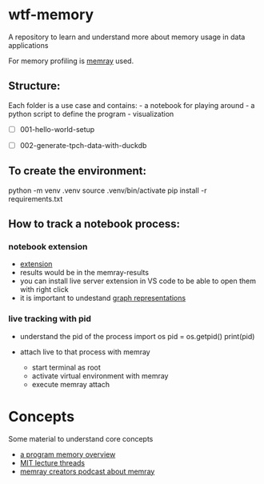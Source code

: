 # wtf-memory
A repository to learn and understand more about memory usage in data applications

For memory profiling is [memray](https://github.com/bloomberg/memray) used. 

## Structure:
Each folder is a use case and contains:
    - a notebook for playing around
    - a python script to define the program
    - visualization 


- [ ] 001-hello-world-setup
- [ ] 002-generate-tpch-data-with-duckdb


## To create the environment:

python -m venv .venv
source .venv/bin/activate
pip install -r requirements.txt


## How to track a notebook process:

### notebook extension
- [extension](https://bloomberg.github.io/memray/jupyter_magic.html)
- results would be in the memray-results 
- you can install live server extension in VS code to be able to open them with right click
- it is important to undestand [graph representations](https://bloomberg.github.io/memray/flamegraph.html)

### live tracking with pid
- understand the pid of the process
import os
pid = os.getpid()
print(pid)

- attach live to that process with memray
    - start terminal as root 
    - activate virtual environment with memray
    - execute memray attach <pid>


# Concepts 
Some material to understand core concepts

- [a program memory overview](https://www.youtube.com/watch?v=5OJRqkYbK-4)
- [MIT lecture threads](https://youtu.be/gA4YXUJX7t8?t=281)
- [memray creators podcast about memray](https://www.youtube.com/watch?v=wn_2e33KaYQ)



